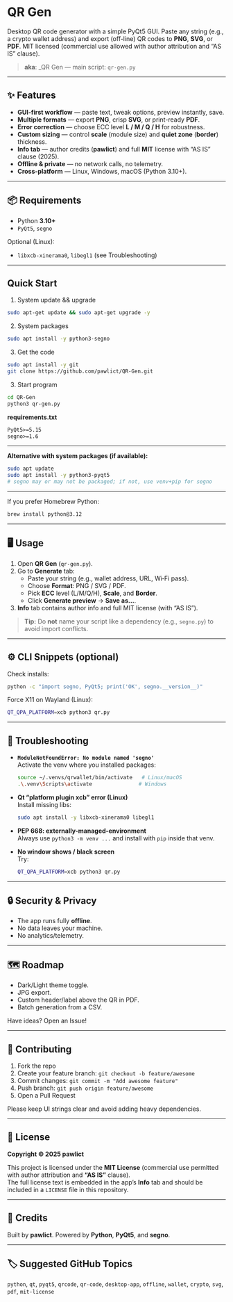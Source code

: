 # QR Gen

Desktop QR code generator with a simple PyQt5 GUI. Paste any string (e.g., a crypto wallet address) and export (off-line) QR codes to **PNG**, **SVG**, or **PDF**. MIT licensed (commercial use allowed with author attribution and “AS IS” clause).

> **aka**: _QR Gen — main script: `qr-gen.py`

---

## ✨ Features

- **GUI-first workflow** — paste text, tweak options, preview instantly, save.
- **Multiple formats** — export **PNG**, crisp **SVG**, or print-ready **PDF**.
- **Error correction** — choose ECC level **L / M / Q / H** for robustness.
- **Custom sizing** — control **scale** (module size) and **quiet zone** (**border**) thickness.
- **Info tab** — author credits (**pawlict**) and full **MIT** license with “AS IS” clause (2025).
- **Offline & private** — no network calls, no telemetry.
- **Cross‑platform** — Linux, Windows, macOS (Python 3.10+).

---

## 📦 Requirements

- Python **3.10+**
- `PyQt5`, `segno`

Optional (Linux):
- `libxcb-xinerama0`, `libegl1` (see Troubleshooting)

---

## Quick Start
1) System update && upgrade
```bash 
sudo apt-get update && sudo apt-get upgrade -y
```
2) System packages
```bash 
sudo apt install -y python3-segno
```

3) Get the code
```bash 
sudo apt install -y git
git clone https://github.com/pawlict/QR-Gen.git
```
3) Start program
```bash 
cd QR-Gen
python3 qr-gen.py
```
**requirements.txt**
```txt
PyQt5>=5.15
segno>=1.6
```

---

**Alternative with system packages (if available):**
```bash
sudo apt update
sudo apt install -y python3-pyqt5
# segno may or may not be packaged; if not, use venv+pip for segno
```

---

If you prefer Homebrew Python:
```bash
brew install python@3.12
```

---

## 🖥️ Usage

1. Open **QR Gen** (`qr-gen.py`).
2. Go to **Generate** tab:
   - Paste your string (e.g., wallet address, URL, Wi‑Fi pass).
   - Choose **Format**: PNG / SVG / PDF.
   - Pick **ECC** level (L/M/Q/H), **Scale**, and **Border**.
   - Click **Generate preview** → **Save as…**.
3. **Info** tab contains author info and full MIT license (with “AS IS”).

> **Tip:** Do **not** name your script like a dependency (e.g., `segno.py`) to avoid import conflicts.

---

## ⚙️ CLI Snippets (optional)

Check installs:
```bash
python -c "import segno, PyQt5; print('OK', segno.__version__)"
```

Force X11 on Wayland (Linux):
```bash
QT_QPA_PLATFORM=xcb python3 qr.py
```

---

## 🧩 Troubleshooting

- **`ModuleNotFoundError: No module named 'segno'`**  
  Activate the venv where you installed packages:
  ```bash
  source ~/.venvs/qrwallet/bin/activate   # Linux/macOS
  .\.venv\Scripts\activate               # Windows
  ```

- **Qt “platform plugin xcb” error (Linux)**  
  Install missing libs:
  ```bash
  sudo apt install -y libxcb-xinerama0 libegl1
  ```

- **PEP 668: externally-managed-environment**  
  Always use `python3 -m venv ...` and install with `pip` inside that venv.

- **No window shows / black screen**  
  Try:
  ```bash
  QT_QPA_PLATFORM=xcb python3 qr.py
  ```

---

## 🔒 Security & Privacy

- The app runs fully **offline**.
- No data leaves your machine.
- No analytics/telemetry.

---

## 🗺️ Roadmap

- Dark/Light theme toggle.
- JPG export.
- Custom header/label above the QR in PDF.
- Batch generation from a CSV.

Have ideas? Open an Issue!

---

## 🤝 Contributing

1. Fork the repo
2. Create your feature branch: `git checkout -b feature/awesome`
3. Commit changes: `git commit -m "Add awesome feature"`
4. Push branch: `git push origin feature/awesome`
5. Open a Pull Request

Please keep UI strings clear and avoid adding heavy dependencies.

---

## 🧾 License

**Copyright © 2025 pawlict**
  
This project is licensed under the **MIT License** (commercial use permitted with author attribution and **“AS IS”** clause).  
The full license text is embedded in the app’s **Info** tab and should be included in a `LICENSE` file in this repository.

---

## 🙌 Credits

Built by **pawlict**. Powered by **Python**, **PyQt5**, and **segno**.

---

## 🏷️ Suggested GitHub Topics

`python`, `qt`, `pyqt5`, `qrcode`, `qr-code`, `desktop-app`, `offline`, `wallet`, `crypto`, `svg`, `pdf`, `mit-license`
